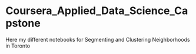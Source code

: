 # Coursera_Applied_Data_Science_Capstone
Here my different notebooks for Segmenting and Clustering Neighborhoods in Toronto
